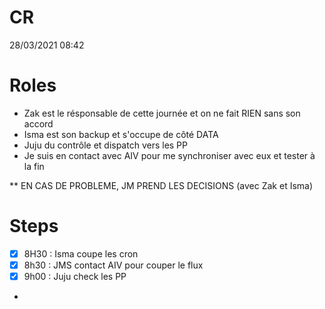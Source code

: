 # CR

28/03/2021 08:42

# Roles
- Zak est le résponsable de cette journée et on ne fait RIEN sans son accord
- Isma est son backup et s'occupe de côté DATA
- Juju du contrôle et dispatch vers les PP
- Je suis en contact avec AIV pour me synchroniser avec eux et tester à la fin

** EN CAS DE PROBLEME, JM PREND LES DECISIONS (avec Zak et Isma)

# Steps
- [X] 8H30 : Isma coupe les cron
- [X] 8h30 : JMS contact AIV pour couper le flux
- [X] 9h00 : Juju check les PP
- 
